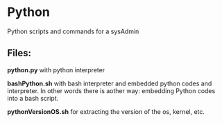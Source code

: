 # Python
Python scripts and commands for a sysAdmin

## Files:
**python.py** with python interpreter

**bashPython.sh** with bash interpreter and embedded python codes and interpreter. In other words there is aother way: embedding Python codes into a bash script.

**pythonVersionOS.sh**  for extracting the version of the os, kernel, etc. 
